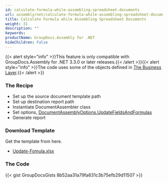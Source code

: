 ```yaml
---
id: calculate-formula-while-assembling-spreadsheet-documents
url: assembly/net/calculate-formula-while-assembling-spreadsheet-documents
title: Calculate Formula while Assembling Spreadsheet Documents
weight: 31
description: ""
keywords: 
productName: GroupDocs.Assembly for .NET
hideChildren: False
---
```

{{< alert style="info" >}}This feature is only compatible with GroupDocs.Assembly for .NET 3.3.0 or later releases.{{< /alert >}}{{< alert style="info" >}}The code uses some of the objects defined in [The Business Layer](https://docs.groupdocs.com/assembly/net/the-business-layer/).{{< /alert >}}

### The Recipe

*   Set up the source document template path
*   Set up destination report path
*   Instantiate DocumentAssembler class
*   Set options, [DocumentAssemblyOptions.UpdateFieldsAndFormulas](https://apireference.groupdocs.com/net/assembly/groupdocs.assembly/documentassemblyoptions)
*   Generate report

### Download Template

Get the template from here.

*   [Update-Fomula.xlsx](https://github.com/groupdocs-assembly/GroupDocs.Assembly-for-.NET/blob/master/Examples/Data/Source/Spreadsheet%20Templates/Update-Fomula.xlsx?raw=true)

### The Code

{{< gist GroupDocsGists 8b52aa31a79fa631c3b75efb29d11507 >}}


